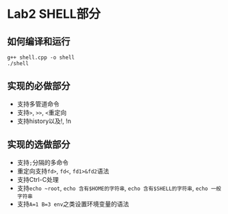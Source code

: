 # Lab2 SHELL部分

## 如何编译和运行

    g++ shell.cpp -o shell
    ./shell
    
## 实现的必做部分

 - 支持多管道命令
 - 支持`>`, `>>`, `<`重定向
 - 支持history以及!, !n
 
## 实现的选做部分

 - 支持`;`分隔的多命令
 - 重定向支持`fd>`, `fd<`, `fd1>&fd2`语法
 - 支持Ctrl-C处理
 - 支持`echo ~root`,  `echo 含有$HOME的字符串`, `echo 含有$SHELL的字符串`, `echo 一般字符串`
 - 支持`A=1 B=3 env`之类设置环境变量的语法

